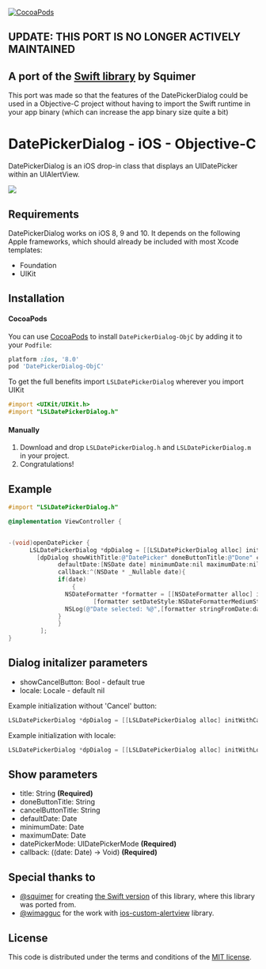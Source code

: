 [![CocoaPods](https://img.shields.io/cocoapods/v/DatePickerDialog-ObjC.svg)](https://cocoapods.org/pods/DatePickerDialog-ObjC)

## UPDATE: THIS PORT IS NO LONGER ACTIVELY MAINTAINED

## A port of the [Swift library](https://www.github.com/squimer/DatePickerDialog-iOS-Swift/) by Squimer

This port was made so that the features of the DatePickerDialog could be used in a Objective-C project without having to import the Swift runtime in your app binary (which can increase the app binary size quite a bit)

# DatePickerDialog - iOS - Objective-C

DatePickerDialog is an iOS drop-in class that displays an UIDatePicker within an UIAlertView.

[![](https://raw.githubusercontent.com/gameleon-dev/DatePickerDialog-iOS-ObjC/master/screen1.png)](https://github.com/gameleon-dev/DatePickerDialog-iOS-ObjC/tree/master)

## Requirements

DatePickerDialog works on iOS 8, 9 and 10. It depends on the following Apple frameworks, which should already be included with most Xcode templates:

* Foundation
* UIKit

## Installation
#### CocoaPods
You can use [CocoaPods](http://cocoapods.org/) to install `DatePickerDialog-ObjC` by adding it to your `Podfile`:

```ruby
platform :ios, '8.0'
pod 'DatePickerDialog-ObjC'
```

To get the full benefits import `LSLDatePickerDialog` wherever you import UIKit

``` objective-c
#import <UIKit/UIKit.h>
#import "LSLDatePickerDialog.h"
```

#### Manually
1. Download and drop ```LSLDatePickerDialog.h``` and  ```LSLDatePickerDialog.m``` in your project.
2. Congratulations!

## Example

```objective-c
#import "LSLDatePickerDialog.h"

@implementation ViewController {


-(void)openDatePicker {
      LSLDatePickerDialog *dpDialog = [[LSLDatePickerDialog alloc] init];
	    [dpDialog showWithTitle:@"DatePicker" doneButtonTitle:@"Done" cancelButtonTitle:@"Cancel"
		      defaultDate:[NSDate date] minimumDate:nil maximumDate:nil datePickerMode:UIDatePickerModeDate
		      callback:^(NSDate * _Nullable date){
		  	  if(date)
         		  {
			  	NSDateFormatter *formatter = [[NSDateFormatter alloc] init];
            		 	[formatter setDateStyle:NSDateFormatterMediumStyle];
				NSLog(@"Date selected: %@",[formatter stringFromDate:date]);
	 		  }
		      }
	     ];
}
```

## Dialog initalizer parameters
- showCancelButton: Bool - default true
- locale: Locale - default nil

Example initialization without 'Cancel' button:
```objective-c
LSLDatePickerDialog *dpDialog = [[LSLDatePickerDialog alloc] initWithCancelButton:NO];

```
Example initialization with locale:
```objective-c
LSLDatePickerDialog *dpDialog = [[LSLDatePickerDialog alloc] initWithLocale:[Locale localeWithLocaleIdentifier:@“ja_JP”]];
```

## Show parameters

- title: String **(Required)**
- doneButtonTitle: String
- cancelButtonTitle: String
- defaultDate: Date
- minimumDate: Date
- maximumDate: Date
- datePickerMode: UIDatePickerMode **(Required)**
- callback: ((date: Date) -> Void) **(Required)**

## Special thanks to

* [@squimer](https://github.com/squimer) for creating [the Swift version](https://github.com/wimagguc/ios-custom-alertview) of this library, where this library was ported from.
* [@wimagguc](https://github.com/wimagguc) for the work with [ios-custom-alertview](https://github.com/wimagguc/ios-custom-alertview) library.

## License

This code is distributed under the terms and conditions of the [MIT license](LICENSE).
